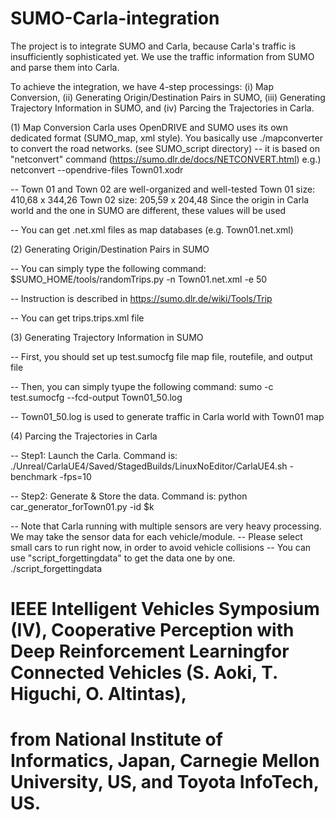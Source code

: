 # SUMO-Carla-integration

The project is to integrate SUMO and Carla, because Carla's traffic is insufficiently sophisticated yet.
We use the traffic information from SUMO and parse them into Carla.

To achieve the integration, we have 4-step processings: (i) Map Conversion, (ii) Generating Origin/Destination Pairs in SUMO, (iii) Generating Trajectory Information in SUMO, and (iv) Parcing the Trajectories in Carla.

(1) Map Conversion
Carla uses OpenDRIVE and SUMO uses its own dedicated format (SUMO_map, xml style).
You basically use ./mapconverter to convert the road networks. (see SUMO_script directory)
-- it is based on "netconvert" command (https://sumo.dlr.de/docs/NETCONVERT.html)
  e.g.) netconvert --opendrive-files Town01.xodr

-- Town 01 and Town 02 are well-organized and well-tested
  Town 01 size:  410,68 x 344,26
  Town 02 size:  205,59 x 204,48
  Since the origin in Carla world and the one in SUMO are different, these values will be used

-- You can get .net.xml files as map databases (e.g. Town01.net.xml)


(2) Generating Origin/Destination Pairs in SUMO

-- You can simply type the following command:
  $SUMO_HOME/tools/randomTrips.py -n Town01.net.xml -e 50

-- Instruction is described in https://sumo.dlr.de/wiki/Tools/Trip

-- You can get trips.trips.xml file

(3) Generating Trajectory Information in SUMO

-- First, you should set up test.sumocfg file
  map file, routefile, and output file

-- Then, you can simply tyupe the following command:
  sumo -c test.sumocfg --fcd-output Town01_50.log

-- Town01_50.log is used to generate traffic in Carla world with Town01 map


(4) Parcing the Trajectories in Carla

-- Step1: Launch the Carla. Command is:
  ./Unreal/CarlaUE4/Saved/StagedBuilds/LinuxNoEditor/CarlaUE4.sh  -benchmark -fps=10

-- Step2: Generate & Store the data. Command is:
  python car_generator_forTown01.py -id $k

-- Note that Carla running with multiple sensors are very heavy processing. We may take the sensor data for each vehicle/module.
-- Please select small cars to run right now, in order to avoid vehicle collisions
-- You can use "script_forgettingdata" to get the data one by one.
  ./script_forgettingdata



# IEEE Intelligent Vehicles Symposium (IV), Cooperative Perception with Deep Reinforcement Learningfor Connected Vehicles (S. Aoki, T. Higuchi, O. Altintas),
# from National Institute of Informatics, Japan, Carnegie Mellon University, US, and Toyota InfoTech, US.
